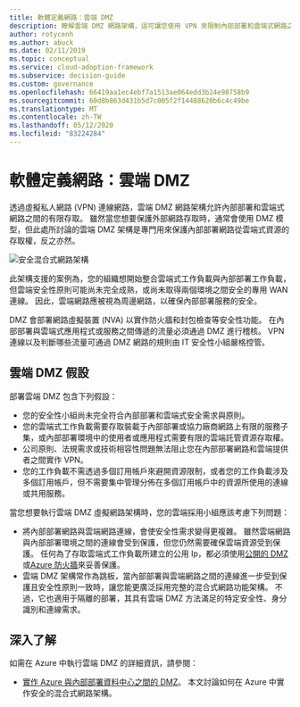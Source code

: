 ```yaml
---
title: 軟體定義網路：雲端 DMZ
description: 瞭解雲端 DMZ 網路架構，這可讓您使用 VPN 來限制內部部署和雲端式網路之間的存取。
author: rotycenh
ms.author: abuck
ms.date: 02/11/2019
ms.topic: conceptual
ms.service: cloud-adoption-framework
ms.subservice: decision-guide
ms.custom: governance
ms.openlocfilehash: 66419aa1ec4ebf7a1513ae064edd3b24e98758b9
ms.sourcegitcommit: 60d8b863d431b5d7c005f2f14488620b6c4c49be
ms.translationtype: MT
ms.contentlocale: zh-TW
ms.lasthandoff: 05/12/2020
ms.locfileid: "83224284"
---
```

# <a name="software-defined-networking-cloud-dmz"></a>軟體定義網路：雲端 DMZ

透過虛擬私人網路 (VPN) 連線網路，雲端 DMZ 網路架構允許內部部署和雲端式網路之間的有限存取。 雖然當您想要保護外部網路存取時，通常會使用 DMZ 模型，但此處所討論的雲端 DMZ 架構是專門用來保護內部部署網路從雲端式資源的存取權，反之亦然。

![安全混合式網路架構](https://docs.microsoft.com/azure/architecture/reference-architectures/dmz/images/dmz-private.png)

此架構支援的案例為，您的組織想開始整合雲端式工作負載與內部部署工作負載，但雲端安全性原則可能尚未完全成熟，或尚未取得兩個環境之間安全的專用 WAN 連線。 因此，雲端網路應被視為周邊網路，以確保內部部署服務的安全。

DMZ 會部署網路虛擬裝置 (NVA) 以實作防火牆和封包檢查等安全性功能。 在內部部署與雲端式應用程式或服務之間傳遞的流量必須通過 DMZ 進行稽核。 VPN 連線以及判斷哪些流量可通過 DMZ 網路的規則由 IT 安全性小組嚴格控管。

## <a name="cloud-dmz-assumptions"></a>雲端 DMZ 假設

部署雲端 DMZ 包含下列假設：

- 您的安全性小組尚未完全符合內部部署和雲端式安全需求與原則。
- 您的雲端式工作負載需要存取裝載于內部部署或協力廠商網路上有限的服務子集，或內部部署環境中的使用者或應用程式需要有限的雲端託管資源存取權。
- 公司原則、法規需求或技術相容性問題無法阻止您在內部部署網路和雲端提供者之間實作 VPN。
- 您的工作負載不需透過多個訂用帳戶來避開資源限制，或者您的工作負載涉及多個訂用帳戶，但不需要集中管理分佈在多個訂用帳戶中的資源所使用的連線或共用服務。

當您想要執行雲端 DMZ 虛擬網路架構時，您的雲端採用小組應該考慮下列問題：

- 將內部部署網路與雲端網路連線，會使安全性需求變得更複雜。 雖然雲端網路與內部部署環境之間的連線會受到保護，但您仍然需要確保雲端資源受到保護。 任何為了存取雲端式工作負載所建立的公用 Ip，都必須使用[公開的 DMZ](https://docs.microsoft.com/azure/architecture/reference-architectures/dmz/secure-vnet-dmz?toc=/azure/cloud-adoption-framework/toc.json&bc=/azure/cloud-adoption-framework/_bread/toc.json)或[Azure 防火牆](https://docs.microsoft.com/azure/firewall/overview)來妥善保護。
- 雲端 DMZ 架構常作為跳板，當內部部署與雲端網路之間的連線進一步受到保護且安全性原則一致時，讓您能更廣泛採用完整的混合式網路功能架構。 不過，它也適用于隔離的部署，其具有雲端 DMZ 方法滿足的特定安全性、身分識別和連線需求。

## <a name="learn-more"></a>深入了解

如需在 Azure 中執行雲端 DMZ 的詳細資訊，請參閱：

- [實作 Azure 與內部部署資料中心之間的 DMZ](https://docs.microsoft.com/azure/architecture/reference-architectures/dmz/secure-vnet-dmz)。 本文討論如何在 Azure 中實作安全的混合式網路架構。
